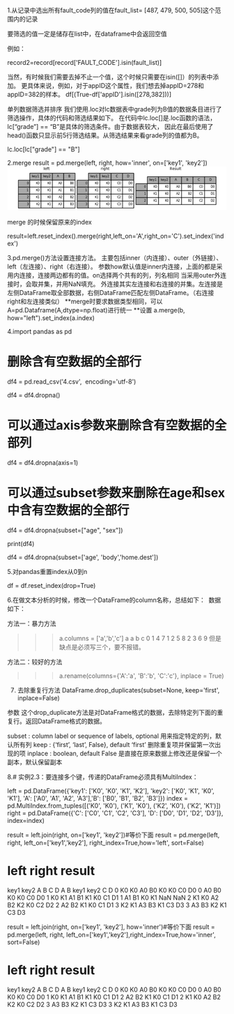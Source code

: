 1.从记录中选出所有fault_code列的值在fault_list= [487, 479, 500, 505]这个范围内的记录

要筛选的值一定是储存在list中，在dataframe中会返回空值

例如：

record2=record[record['FAULT_CODE'].isin(fault_list)]

当然，有时候我们需要去掉不止一个值，这个时候只需要在isin([]）的列表中添加。
更具体来说，例如，对于appID这个属性，我们想去掉appID=278和appID=382的样本。
df[(True-df['appID'].isin([278,382]))]

单列数据筛选并排序
我们使用.loc对lc数据表中grade列为B值的数据条目进行了筛选操作，具体的代码和筛选结果如下。
在代码中lc.loc[]是.loc函数的语法，lc[“grade”] == “B”是具体的筛选条件。由于数据表较大，
因此在最后使用了head()函数只显示前5行筛选结果。从筛选结果来看grade列的值都为B。

lc.loc[lc["grade"] == "B"]


2.merge
result = pd.merge(left, right, how='inner', on=['key1', 'key2'])
![image](https://github.com/jiaxingxx/numpy-pandas-txt/blob/master/merging_merge_on_key_inner.png)

merge 的时候保留原来的index

result=left.reset_index().merge(right,left_on='A',right_on='C').set_index('index')


3.pd.merge()方法设置连接方法。
主要包括inner（内连接）、outer（外链接）、left（左连接）、right（右连接）。
参数how默认值是inner内连接，上面的都是采用内连接，连接两边都有的值。on选择两个共有的列，列名相同
当采用outer外连接时，会取并集，并用NaN填充。
外连接其实左连接和右连接的并集。左连接是左侧DataFrame取全部数据，右侧DataFrame匹配左侧DataFrame。（右连接right和左连接类似）
**merge时要求数据类型相同，可以A=pd.Dataframe(A,dtype=np.float)进行统一
**设置
 a.merge(b, how="left").set_index(a.index)

4.import pandas as pd

# 删除含有空数据的全部行

df4 = pd.read_csv('4.csv',  encoding='utf-8')

df4 = df4.dropna()

# 可以通过axis参数来删除含有空数据的全部列

df4 = df4.dropna(axis=1)

# 可以通过subset参数来删除在age和sex中含有空数据的全部行

df4 = df4.dropna(subset=["age", "sex"])

print(df4)

df4 = df4.dropna(subset=['age', 'body','home.dest'])


5.对pandas重置index从0到n

df = df.reset_index(drop=True)

6.在做文本分析的时候，修改一个DataFrame的column名称，总结如下： 
数据如下：

方法一：暴力方法
>>>a.columns = ['a','b','c']
>>>a
   a  b  c
0  1  4  7
1  2  5  8
2  3  6  9
但是缺点是必须写三个，要不报错。

方法二：较好的方法
>>>a.rename(columns={'A':'a', 'B':'b', 'C':'c'}, inplace = True)

7. 去除重复行方法
DataFrame.drop_duplicates(subset=None, keep='first', inplace=False)

参数
这个drop_duplicate方法是对DataFrame格式的数据，去除特定列下面的重复行。返回DataFrame格式的数据。

subset : column label or sequence of labels, optional 
用来指定特定的列，默认所有列
keep : {‘first’, ‘last’, False}, default ‘first’ 
删除重复项并保留第一次出现的项
inplace : boolean, default False 
是直接在原来数据上修改还是保留一个副本，默认保留副本



8.# 实例2.3：要连接多个键，传递的DataFrame必须具有MultiIndex：
 
left = pd.DataFrame({'key1': ['K0', 'K0', 'K1', 'K2'], 'key2': ['K0', 'K1', 'K0', 'K1'],
                                  'A': ['A0', 'A1', 'A2', 'A3'],'B': ['B0', 'B1', 'B2', 'B3']})
index = pd.MultiIndex.from_tuples([('K0', 'K0'), ('K1', 'K0'), ('K2', 'K0'), ('K2', 'K1')])
right = pd.DataFrame({'C': ['C0', 'C1', 'C2', 'C3'], 'D': ['D0', 'D1', 'D2', 'D3']}, index=index)
    
result = left.join(right, on=['key1', 'key2'])#等价下面
result = pd.merge(left, right, left_on=['key1','key2'], right_index=True,how='left', sort=False)
    
# left                   right                     result
  key1 key2   A   B              C   D          A   B key1 key2    C   D
0   K0   K0  A0  B0      K0 K0  C0  D0      0  A0  B0   K0   K0   C0   D0
1   K0   K1  A1  B1      K1 K0  C1  D1      1  A1  B1   K0   K1  NaN   NaN
2   K1   K0  A2  B2      K2 K0  C2  D2      2  A2  B2   K1   K0   C1   D1
3   K2   K1  A3  B3         K1  C3  D3      3  A3  B3   K2   K1   C3   D3
    
result = left.join(right, on=['key1', 'key2'], how='inner')#等价下面
result = pd.merge(left, right, left_on=['key1','key2'],right_index=True,how='inner', sort=False)
    
# left                   right              result
  key1 key2   A   B              C   D         A   B key1 key2   C   D
0   K0   K0  A0  B0      K0 K0  C0  D0      0  A0  B0   K0   K0  C0  D0
1   K0   K1  A1  B1      K1 K0  C1  D1      2  A2  B2   K1   K0  C1  D1
2   K1   K0  A2  B2      K2 K0  C2  D2      3  A3  B3   K2   K1  C3  D3
3   K2   K1  A3  B3         K1  C3  D3
